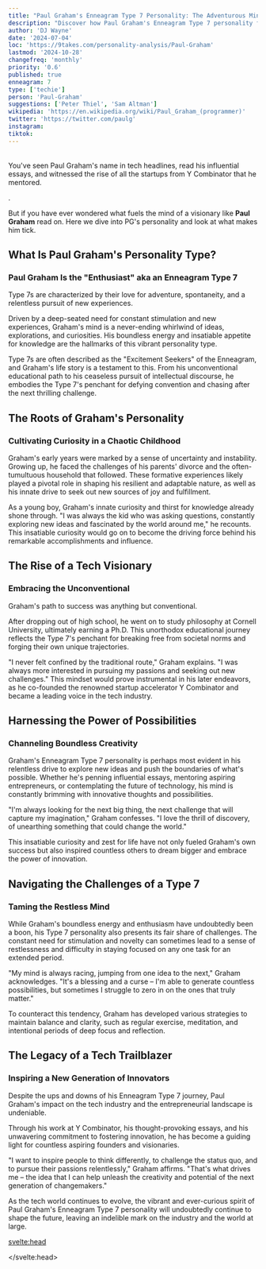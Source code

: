 ```yaml
---
title: "Paul Graham's Enneagram Type 7 Personality: The Adventurous Mind Behind Y Combinator"
description: "Discover how Paul Graham's Enneagram Type 7 personality fuels his innovation and shapes the tech startup landscape."
author: 'DJ Wayne'
date: '2024-07-04'
loc: 'https://9takes.com/personality-analysis/Paul-Graham'
lastmod: '2024-10-28'
changefreq: 'monthly'
priority: '0.6'
published: true
enneagram: 7
type: ['techie']
person: 'Paul-Graham'
suggestions: ['Peter Thiel', 'Sam Altman']
wikipedia: 'https://en.wikipedia.org/wiki/Paul_Graham_(programmer)'
twitter: 'https://twitter.com/paulg'
instagram:
tiktok:
---
```


<!--

paul graham personality type

paul graham enneagram

y combinator founder

tech entrepreneur personality

paul graham essays

paul graham startup advice

enneagram type 7 characteristics

innovation in technology

startup leadership

-->

<script>
	import PopCard from "$lib/components/atoms/PopCard.svelte";
	import BlogPurpose from '$lib/components/blog/BlogPurpose.svelte';
</script>

<div style="display: flex; justify-content: center; margin: 1rem 0;">
	<PopCard
		image={`/types/7s/${'Paul-Graham'}.webp`}
		showIcon={false}
		enneagramType="7"
		displayText="Paul Graham"
		subtext=""
	/>
</div>

<p class="firstLetter">You've seen Paul Graham's name in tech headlines, read his influential essays, and witnessed the rise of all the startups from Y Combinator that he mentored.</p>.

But if you have ever wondered what fuels the mind of a visionary like **Paul Graham** read on. Here we dive into PG's personality and look at what makes him tick.

## What Is Paul Graham's Personality Type?

### Paul Graham Is the "Enthusiast" aka an Enneagram Type 7

Type 7s are characterized by their love for adventure, spontaneity, and a relentless pursuit of new experiences.

Driven by a deep-seated need for constant stimulation and new experiences, Graham's mind is a never-ending whirlwind of ideas, explorations, and curiosities. His boundless energy and insatiable appetite for knowledge are the hallmarks of this vibrant personality type.

Type 7s are often described as the "Excitement Seekers" of the Enneagram, and Graham's life story is a testament to this. From his unconventional educational path to his ceaseless pursuit of intellectual discourse, he embodies the Type 7's penchant for defying convention and chasing after the next thrilling challenge.

## The Roots of Graham's Personality

### Cultivating Curiosity in a Chaotic Childhood

Graham's early years were marked by a sense of uncertainty and instability. Growing up, he faced the challenges of his parents' divorce and the often-tumultuous household that followed. These formative experiences likely played a pivotal role in shaping his resilient and adaptable nature, as well as his innate drive to seek out new sources of joy and fulfillment.

As a young boy, Graham's innate curiosity and thirst for knowledge already shone through. "I was always the kid who was asking questions, constantly exploring new ideas and fascinated by the world around me," he recounts. This insatiable curiosity would go on to become the driving force behind his remarkable accomplishments and influence.

## The Rise of a Tech Visionary

### Embracing the Unconventional

Graham's path to success was anything but conventional.

After dropping out of high school, he went on to study philosophy at Cornell University, ultimately earning a Ph.D. This unorthodox educational journey reflects the Type 7's penchant for breaking free from societal norms and forging their own unique trajectories.

"I never felt confined by the traditional route," Graham explains. "I was always more interested in pursuing my passions and seeking out new challenges." This mindset would prove instrumental in his later endeavors, as he co-founded the renowned startup accelerator Y Combinator and became a leading voice in the tech industry.

## Harnessing the Power of Possibilities

### Channeling Boundless Creativity

Graham's Enneagram Type 7 personality is perhaps most evident in his relentless drive to explore new ideas and push the boundaries of what's possible. Whether he's penning influential essays, mentoring aspiring entrepreneurs, or contemplating the future of technology, his mind is constantly brimming with innovative thoughts and possibilities.

"I'm always looking for the next big thing, the next challenge that will capture my imagination," Graham confesses. "I love the thrill of discovery, of unearthing something that could change the world."

This insatiable curiosity and zest for life have not only fueled Graham's own success but also inspired countless others to dream bigger and embrace the power of innovation.

## Navigating the Challenges of a Type 7

### Taming the Restless Mind

While Graham's boundless energy and enthusiasm have undoubtedly been a boon, his Type 7 personality also presents its fair share of challenges. The constant need for stimulation and novelty can sometimes lead to a sense of restlessness and difficulty in staying focused on any one task for an extended period.

"My mind is always racing, jumping from one idea to the next," Graham acknowledges. "It's a blessing and a curse – I'm able to generate countless possibilities, but sometimes I struggle to zero in on the ones that truly matter."

To counteract this tendency, Graham has developed various strategies to maintain balance and clarity, such as regular exercise, meditation, and intentional periods of deep focus and reflection.

<BlogPurpose/>

## The Legacy of a Tech Trailblazer

### Inspiring a New Generation of Innovators

Despite the ups and downs of his Enneagram Type 7 journey, Paul Graham's impact on the tech industry and the entrepreneurial landscape is undeniable.

Through his work at Y Combinator, his thought-provoking essays, and his unwavering commitment to fostering innovation, he has become a guiding light for countless aspiring founders and visionaries.

"I want to inspire people to think differently, to challenge the status quo, and to pursue their passions relentlessly," Graham affirms. "That's what drives me – the idea that I can help unleash the creativity and potential of the next generation of changemakers."

As the tech world continues to evolve, the vibrant and ever-curious spirit of Paul Graham's Enneagram Type 7 personality will undoubtedly continue to shape the future, leaving an indelible mark on the industry and the world at large.

<svelte:head>

<script type="application/ld+json">
{
  "@context": "http://schema.org",
  "@graph": [
    {
      "@type": "Article",
      "articleBody": "You've seen Paul Graham's name in tech headlines, read his influential essays, and witnessed the rise of startups from Y Combinator. But who is the visionary behind this innovation?\n\nLet's delve into Paul Graham's Enneagram Type 7 personality—the enthusiastic adventurer fueling the tech world.\n\nEnneagram Type 7, known as the \"Enthusiastic Adventurer,\" is characterized by a desire for new experiences, a love for variety, and an optimistic outlook. Individuals with this personality type are energetic, curious, and often seek to avoid discomfort by staying engaged with exciting activities.\n\nGraham's career is a testament to his insatiable curiosity and love for new ideas. After studying philosophy at Cornell University and earning a Ph.D. in Computer Science from Harvard University, he made significant contributions to programming languages, notably with his work on Lisp. His book, *On Lisp*, is considered a seminal work in the field.\n\nIn 2005, Graham co-founded Y Combinator, a startup accelerator that has since launched companies like Airbnb, Dropbox, and Reddit. This venture showcases his Type 7 inclination to bring innovative ideas to life and support others in pursuing their entrepreneurial dreams.\n\nGraham's Type 7 personality fuels his ability to generate innovative ideas and maintain an optimistic outlook. His enthusiasm is contagious, inspiring others in the tech community to think creatively and pursue ambitious projects.\n\nType 7 individuals may struggle with restlessness and difficulty focusing on one task for extended periods. Graham has acknowledged the challenge of balancing multiple interests and the importance of discipline in achieving long-term goals.\n\nGraham's contributions have significantly shaped the startup landscape. Through his essays and mentorship at Y Combinator, he provides valuable insights and encouragement to aspiring entrepreneurs.\n\nBy advocating for experimentation and embracing failure as a learning opportunity, Graham promotes a culture that aligns with the Type 7's love for exploration and growth.\n\nPaul Graham's journey illustrates how the Enneagram Type 7 personality can drive significant impact in technology and entrepreneurship. His enthusiasm, curiosity, and willingness to challenge the status quo have inspired a generation of innovators.",
      "author": {
        "@type": "Person",
        "name": "DJ Wayne",
        "sameAs": [
          "https://www.instagram.com/djwayne3/",
          "https://www.youtube.com/@djwayne3",
          "https://www.linkedin.com/in/davidtwayne/",
          "https://twitter.com/djwayne3"
        ]
      },
      "dateModified": "2024-10-28",
      "datePublished": "2024-07-04",
      "description": "Discover how Paul Graham's Enneagram Type 7 personality fuels his innovation and shapes the tech startup landscape.",
      "headline": "Paul Graham's Enneagram Type 7 Personality: The Adventurous Mind Behind Y Combinator",
      "image": {
        "@type": "ImageObject",
        "url": "https://9takes.com/personality-analysis/Paul-Graham.webp",
        "height": 900,
        "width": 900
      },
      "mainEntityOfPage": {
        "@id": "https://9takes.com/personality-analysis/Paul-Graham",
        "@type": "WebPage"
      },
      "publisher": {
        "@type": "Organization",
        "name": "9takes",
        "sameAs": [
          "https://www.instagram.com/9takesdotcom/",
          "https://twitter.com/9takesdotcom"
        ],
        "logo": {
          "@type": "ImageObject",
          "url": "https://9takes.com/brand/aero.png"
        }
      }
    },
    {
      "@type": "FAQPage",
      "mainEntity": [
        {
          "@type": "Question",
          "name": "What is Paul Graham's Enneagram personality type?",
          "acceptedAnswer": {
            "@type": "Answer",
            "text": "Paul Graham is considered an Enneagram Type 7, known as the \"Enthusiastic Adventurer.\" This personality type is characterized by a desire for new experiences, curiosity, and an optimistic outlook."
          }
        },
        {
          "@type": "Question",
          "name": "How does his Type 7 personality influence his work?",
          "acceptedAnswer": {
            "@type": "Answer",
            "text": "His Type 7 traits fuel his innovation and willingness to explore diverse ideas. This is evident in his essays, his work with programming languages like Lisp, and his role in founding Y Combinator."
          }
        },
        {
          "@type": "Question",
          "name": "What challenges does he face as a Type 7?",
          "acceptedAnswer": {
            "@type": "Answer",
            "text": "Type 7 individuals may struggle with restlessness and difficulty focusing on one task for extended periods. Graham manages this by emphasizing discipline and structured thinking."
          }
        },
        {
          "@type": "Question",
          "name": "How has Paul Graham impacted the tech industry?",
          "acceptedAnswer": {
            "@type": "Answer",
            "text": "Paul Graham has significantly influenced the tech industry by co-founding Y Combinator, mentoring entrepreneurs, and promoting a culture of innovation through his essays and talks."
          }
        },
        {
          "@type": "Question",
          "name": "What are some lesser-known aspects of Paul Graham's career?",
          "acceptedAnswer": {
            "@type": "Answer",
            "text": "Beyond tech, Graham has a deep interest in art and painting, having studied at prestigious art schools. He also writes about economic theories and emphasizes clear writing in his essays."
          }
        }
      ]
    }
  ]
}
</script>

</svelte:head>

<style lang="scss">
</style>
